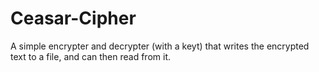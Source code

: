 # Ceasar-Cipher
A simple encrypter and decrypter (with a keyt) that writes the encrypted text to a file, and can then read from it.

